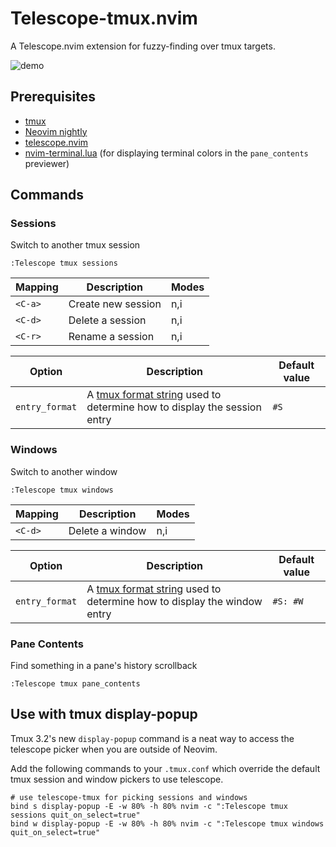 # Telescope-tmux.nvim

A Telescope.nvim extension for fuzzy-finding over tmux targets.

![demo](https://i.imgur.com/WvSXmaI.gif)

## Prerequisites

- [tmux](https://github.com/tmux/tmux)
- [Neovim nightly](https://github.com/neovim/neovim/releases/tag/nightly)
- [telescope.nvim](https://github.com/nvim-telescope/telescope.nvim)
- [nvim-terminal.lua](https://github.com/norcalli/nvim-terminal.lua) (for displaying terminal colors in the `pane_contents` previewer)


## Commands

### Sessions
Switch to another tmux session
```
:Telescope tmux sessions
```

|Mapping|Description|Modes|
|---|---|---|
|`<C-a>`|Create new session|n,i|
|`<C-d>`|Delete a session|n,i|
|`<C-r>`|Rename a session|n,i|

|Option|Description|Default value|
|---|---|---|
|`entry_format`|A [tmux format string](https://man7.org/linux/man-pages/man1/tmux.1.html#FORMATS) used to determine how to display the session entry|`#S`|

### Windows
Switch to another window
```
:Telescope tmux windows
```

|Mapping|Description|Modes|
|---|---|---|
|`<C-d>`|Delete a window|n,i|

|Option|Description|Default value|
|---|---|---|
|`entry_format`|A [tmux format string](https://man7.org/linux/man-pages/man1/tmux.1.html#FORMATS) used to determine how to display the window entry|`#S: #W`|

### Pane Contents
Find something in a pane's history scrollback
```
:Telescope tmux pane_contents
```

## Use with tmux display-popup
Tmux 3.2's new `display-popup` command is a neat way to access the telescope picker when you are outside of Neovim.

Add the following commands to your `.tmux.conf` which override the default tmux session and window pickers to use telescope.
```
# use telescope-tmux for picking sessions and windows 
bind s display-popup -E -w 80% -h 80% nvim -c ":Telescope tmux sessions quit_on_select=true"
bind w display-popup -E -w 80% -h 80% nvim -c ":Telescope tmux windows quit_on_select=true"
```
